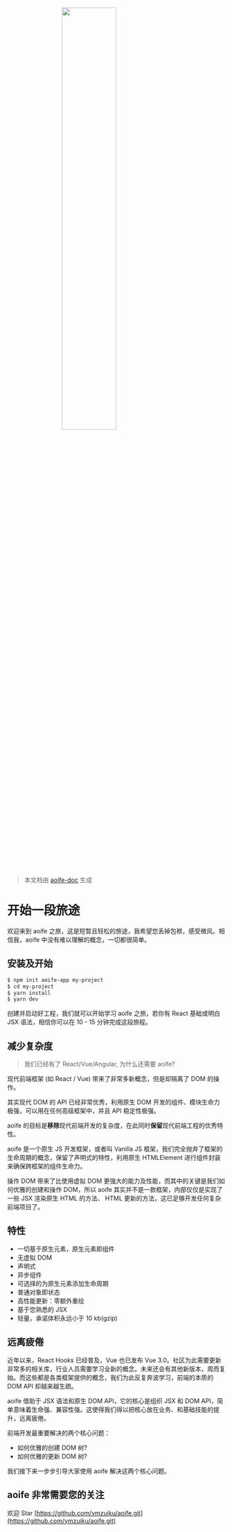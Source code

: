 <img src="aoife.svg" style="width:50%; margin:60px 0px 40px 25%;" />

> 本文档由 [aoife-doc](https://aoife-doc.writeflowy.com) 生成

# 开始一段旅途

欢迎来到 aoife 之旅，这是短暂且轻松的旅途，我希望您丢掉包袱，感受微风。相信我，aoife 中没有难以理解的概念，一切都很简单。

## 安装及开始

```bash
$ npm init aoife-app my-project
$ cd my-project
$ yarn install
$ yarn dev
```

创建并启动好工程，我们就可以开始学习 aoife 之旅，若你有 React 基础或明白 JSX 语法，相信你可以在 10 - 15 分钟完成这段旅程。

## 减少复杂度

> 我们已经有了 React/Vue/Angular, 为什么还需要 aoife?

现代前端框架 (如 React / Vue) 带来了非常多新概念，但是却隔离了 DOM 的操作。

其实现代 DOM 的 API 已经非常优秀，利用原生 DOM 开发的组件、模块生命力极强，可以用在任何高级框架中，并且 API 稳定性极强。

aoife 的目标是**移除**现代前端开发的复杂度，在此同时**保留**现代前端工程的优秀特性。

aoife 是一个原生 JS 开发框架，或者叫 Vanilla JS 框架，我们完全抛弃了框架的生命周期的概念，保留了声明式的特性，利用原生 HTMLElement 进行组件封装来确保跨框架的组件生命力。

操作 DOM 带来了比使用虚拟 DOM 更强大的能力及性能，而其中的关键是我们如何优雅的创建和操作 DOM，所以 aoife 其实并不是一款框架，内部仅仅是实现了一些 JSX 渲染原生 HTML 的方法、 HTML 更新的方法，这已足够开发任何复杂前端项目了。

## 特性

- 一切基于原生元素，原生元素即组件
- 无虚拟 DOM
- 声明式
- 异步组件
- 可选择的为原生元素添加生命周期
- 普通对象即状态
- 高性能更新：零额外重绘
- 基于您熟悉的 JSX
- 轻量，承诺体积永远小于 10 kb(gzip)

## 远离疲倦

近年以来，React Hooks 已经普及，Vue 也已发布 Vue 3.0。社区为此需要更新非常多的相关库，行业人员需要学习全新的概念。未来还会有其他新版本，周而复始。而这些都是各类框架提供的概念，我们为此反复奔波学习，前端的本质的 DOM API 却越来越生疏。

aoife 借助于 JSX 语法和原生 DOM API，它的核心是组织 JSX 和 DOM API，简单意味着生命强、兼容性强。这使得我们得以把核心放在业务、和基础技能的提升，远离疲倦。

前端开发最重要解决的两个核心问题：

- 如何优雅的创建 DOM 树?
- 如何优雅的更新 DOM 树?

我们接下来一步步引导大家使用 aoife 解决这两个核心问题。

## aoife 非常需要您的关注

欢迎 Star [https://github.com/ymzuiku/aoife.git](https://github.com/ymzuiku/aoife.git)
